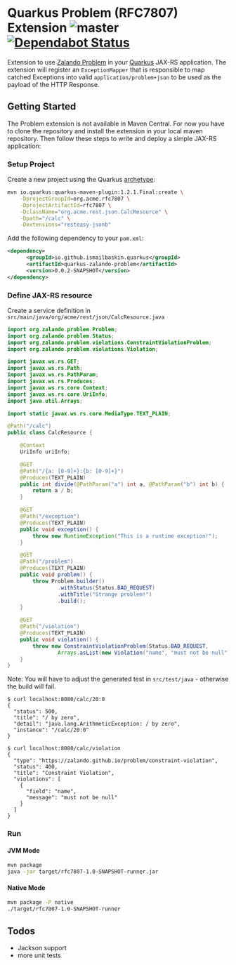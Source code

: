 # Quarkus Problem (RFC7807) Extension ![master](https://github.com/cloudstark/quarkus-zalando-problem-extension/workflows/master/badge.svg) [![Dependabot Status](https://api.dependabot.com/badges/status?host=github&repo=cloudstark/quarkus-zalando-problem-extension)](https://dependabot.com)

Extension to use [Zalando Problem](https://github.com/zalando/problem) in your [Quarkus](https://quarkus.io) JAX-RS
application. The extension will register an `ExceptionMapper` that is responsible to map catched Exceptions into
valid `application/problem+json` to be used as the payload of the HTTP Response.

## Getting Started

The Problem extension is not available in Maven Central. For now you have to clone the repository and install the
extension in your local maven repository. Then follow these steps to write and deploy a simple JAX-RS application:

### Setup Project

Create a new project using the Quarkus [archetype](https://quarkus.io/guides/getting-started-guide#bootstrapping-the-project):

```bash
mvn io.quarkus:quarkus-maven-plugin:1.2.1.Final:create \
    -DprojectGroupId=org.acme.rfc7807 \
    -DprojectArtifactId=rfc7807 \
    -DclassName="org.acme.rest.json.CalcResource" \
    -Dpath="/calc" \
    -Dextensions="resteasy-jsonb"
```

Add the following dependency to your `pom.xml`:

```xml
<dependency>
      <groupId>io.github.ismailbaskin.quarkus</groupId>
      <artifactId>quarkus-zalando-problem</artifactId>
      <version>0.0.2-SNAPSHOT</version>
</dependency>
```

### Define JAX-RS resource

Create a service definition in `src/main/java/org/acme/rest/json/CalcResource.java`

```java
import org.zalando.problem.Problem;
import org.zalando.problem.Status;
import org.zalando.problem.violations.ConstraintViolationProblem;
import org.zalando.problem.violations.Violation;

import javax.ws.rs.GET;
import javax.ws.rs.Path;
import javax.ws.rs.PathParam;
import javax.ws.rs.Produces;
import javax.ws.rs.core.Context;
import javax.ws.rs.core.UriInfo;
import java.util.Arrays;

import static javax.ws.rs.core.MediaType.TEXT_PLAIN;

@Path("/calc")
public class CalcResource {

    @Context
    UriInfo uriInfo;

    @GET
    @Path("/{a: [0-9]+}:{b: [0-9]+}")
    @Produces(TEXT_PLAIN)
    public int divide(@PathParam("a") int a, @PathParam("b") int b) {
        return a / b;
    }

    @GET
    @Path("/exception")
    @Produces(TEXT_PLAIN)
    public void exception() {
        throw new RuntimeException("This is a runtime exception!");
    }

    @GET
    @Path("/problem")
    @Produces(TEXT_PLAIN)
    public void problem() {
        throw Problem.builder()
                .withStatus(Status.BAD_REQUEST)
                .withTitle("Strange problem!")
                .build();
    }

    @GET
    @Path("/violation")
    @Produces(TEXT_PLAIN)
    public void violation() {
        throw new ConstraintViolationProblem(Status.BAD_REQUEST,
                Arrays.asList(new Violation("name", "must not be null")));
    }
}
```

Note: You will have to adjust the generated test in `src/test/java` - otherwise the build will fail.

```
$ curl localhost:8080/calc/20:0
{
  "status": 500,
  "title": "/ by zero",
  "detail": "java.lang.ArithmeticException: / by zero",
  "instance": "/calc/20:0"
}

$ curl localhost:8080/calc/violation
{
  "type": "https://zalando.github.io/problem/constraint-violation",
  "status": 400,
  "title": "Constraint Violation",
  "violations": [
    {
      "field": "name",
      "message": "must not be null"
    }
  ]
}
```

### Run

#### JVM Mode

```bash
mvn package
java -jar target/rfc7807-1.0-SNAPSHOT-runner.jar
```

#### Native Mode

```bash
mvn package -P native
./target/rfc7807-1.0-SNAPSHOT-runner
```

## Todos

- Jackson support
- more unit tests
